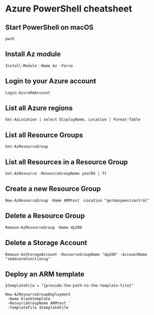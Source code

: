 # Azure PowerShell cheatsheet

## Start PowerShell on macOS
``pwsh``

## Install Az module
``Install-Module -Name Az -Force``

## Login to your Azure account
``Login-AzureRmAccount``

## List all Azure regions
``Get-AzLocation | select DisplayName, Location | Format-Table``

## List all Resource Groups
``Get-AzResourceGroup``

## List all Resources in a Resource Group
``Get-AzResource -ResourceGroupName yourRG | ft``

## Create a new Resource Group
``New-AzResourceGroup -Name ARMtest -Location "germanywestcentral"``

## Delete a Resource Group
``Remove-AzResourceGroup -Name dp200``

## Delete a Storage Account
``Remove-AzStorageAccount -ResourceGroupName "dp200" -AccountName "smdevarmfunctionsg"``

## Deploy an ARM template
```
$templateFile = "{provide-the-path-to-the-template-file}"

New-AzResourceGroupDeployment 
 -Name blanktemplate `
 -ResourceGroupName ARMtest `
 -TemplateFile $templateFile 
```
